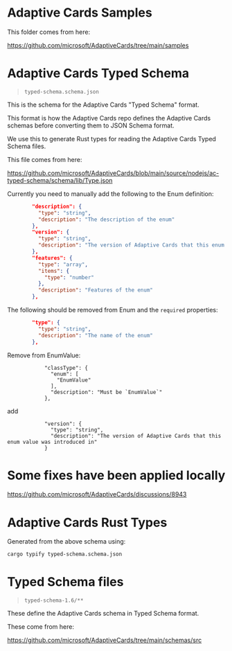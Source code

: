 # Adaptive Cards Samples

This folder comes from here:

https://github.com/microsoft/AdaptiveCards/tree/main/samples


# Adaptive Cards Typed Schema

> `typed-schema.schema.json`

This is the schema for the Adaptive Cards "Typed Schema" format.

This format is how the Adaptive Cards repo defines the Adaptive Cards schemas before converting them to JSON Schema format.

We use this to generate Rust types for reading the Adaptive Cards Typed Schema files.

This file comes from here:

https://github.com/microsoft/AdaptiveCards/blob/main/source/nodejs/ac-typed-schema/schema/lib/Type.json

Currently you need to manually add the following to the Enum definition:

```json
        "description": {
          "type": "string",
          "description": "The description of the enum"
        },
        "version": {
          "type": "string",
          "description": "The version of Adaptive Cards that this enum was introduced in"
        },
        "features": {
          "type": "array",
          "items": {
            "type": "number"
          },
          "description": "Features of the enum"
        },
```

The following should be removed from Enum and the `required` properties:
```json
        "type": {
          "type": "string",
          "description": "The name of the enum"
        },
```

Remove from EnumValue:
```
            "classType": {
              "enum": [
                "EnumValue"
              ],
              "description": "Must be `EnumValue`"
            },
```
add
```
            "version": {
              "type": "string",
              "description": "The version of Adaptive Cards that this enum value was introduced in"
            }
```

# Some fixes have been applied locally

https://github.com/microsoft/AdaptiveCards/discussions/8943


# Adaptive Cards Rust Types

Generated from the above schema using:
```sh
cargo typify typed-schema.schema.json
```


# Typed Schema files

> `typed-schema-1.6/**`

These define the Adaptive Cards schema in Typed Schema format.

These come from here:

https://github.com/microsoft/AdaptiveCards/tree/main/schemas/src

